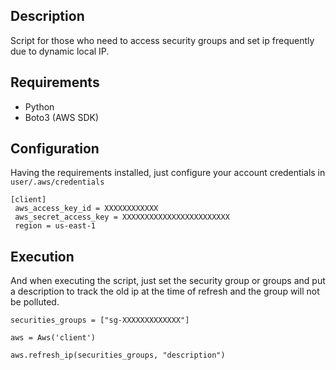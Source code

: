 ## Description

Script for those who need to access security groups and set ip frequently due to dynamic local IP.

## Requirements
 * Python 
 * Boto3 (AWS SDK)

## Configuration

Having the requirements installed, just configure your account credentials in `user/.aws/credentials`

```
[client]
 aws_access_key_id = XXXXXXXXXXXX
 aws_secret_access_key = XXXXXXXXXXXXXXXXXXXXXXXX
 region = us-east-1
````
## Execution
And when executing the script, just set the security group or groups and put a description to track the old ip at the time of refresh and the group will not be polluted.

```
securities_groups = ["sg-XXXXXXXXXXXXX"]

aws = Aws('client')

aws.refresh_ip(securities_groups, "description")
```
